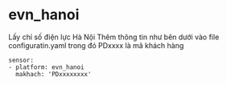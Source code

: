 # evn_hanoi
Lấy chỉ số điện lực Hà Nội
Thêm thông tin như bên dưới vào file configuratin.yaml trong đó PDxxxx là mã khách hàng

    sensor:
    - platform: evn_hanoi
      makhach: 'PDxxxxxxxx'
    
    
